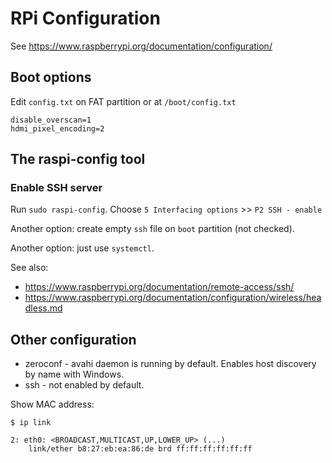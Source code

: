 RPi Configuration
==================

See https://www.raspberrypi.org/documentation/configuration/

Boot options
------------

Edit `config.txt` on FAT partition or at `/boot/config.txt`

    disable_overscan=1
    hdmi_pixel_encoding=2

The raspi-config tool
---------------------

### Enable SSH server

Run `sudo raspi-config`. Choose `5 Interfacing options` >> `P2 SSH - enable`

Another option: create empty `ssh` file on `boot` partition (not checked).

Another option: just use `systemctl`.

See also:
* https://www.raspberrypi.org/documentation/remote-access/ssh/
* https://www.raspberrypi.org/documentation/configuration/wireless/headless.md

Other configuration
-------------------

- zeroconf - avahi daemon is running by default. Enables host discovery by name with Windows.
- ssh - not enabled by default.

Show MAC address:

    $ ip link

    2: eth0: <BROADCAST,MULTICAST,UP,LOWER_UP> (...)
        link/ether b8:27:eb:ea:86:de brd ff:ff:ff:ff:ff:ff

